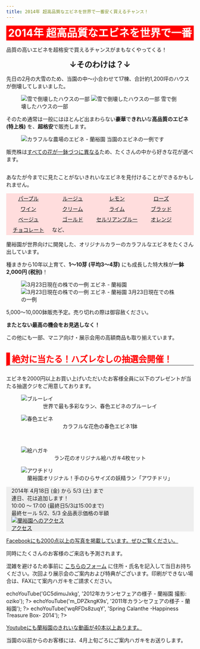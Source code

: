 ```yaml
---
title: 2014年 超高品質なエビネを世界で一番安く買えるチャンス！
---
```

<style>
h1, h2 {
  margin: 0.5em 0;
  text-align: center;
}
h1 {
  background-color: red; 
  color: white;
  display: block;
  height: 40px;
  line-height: 40px;
  width: 100%;
}
h3 {
  border-left: solid 10px;
  border-bottom: groove 3px; 
  color: red;
  font-size: 6mm;
  font-weight: bold;
}
}
b {
  color: red;
  font-size: x-large;
}
.color-box {
  background: #ffdddd;
  line-height: 2em;
}
.color-box span {
  background: transparent !important;
  color: inherit !important;
  display: inline-block;
  height: 2em;
  line-height: 2em;
  text-align: center;
  text-decoration: underline;
  width: 8.5em;
}
figcaption {
  text-align: center;
}
</style>

2014年 超高品質なエビネを世界で一番安く買えるチャンス！
==
品質の高いエビネを超格安で買えるチャンスがまもなくやってくる！

↓そのわけは？↓
--
先日の2月の大雪のため、当園の中～小合わせて17棟、合計約1,200坪のハウスが倒壊してしまいました。

<figure>
  <img src="/assets/images/calanthe_fair_2014_1.jpg" alt="雪で倒壊したハウスの一部" style="max-width: 400px;" />
  <img src="/assets/images/calanthe_fair_2014_3.jpg" alt="雪で倒壊したハウスの一部" style="max-width: 400px;" />
  <figurecaption>雪で倒壊したハウスの一部</figurecaption>
</figure>

そのため通常は一般にはほとんど出まわらない<b>豪華</b>で<b>きれい</b>な<b>高品質のエビネ (特上株)</b> を、<b>超格安</b>で販売します。

<figure>
  <img src="/assets/images/calanthe_fair_2014_2.jpg" alt="カラフルな農場のエビネ - 蘭裕園" style="" />
  <figurecaption>当園のエビネの一例です</figurecaption>
</figure>

販売株は<u>すべての花が一鉢づつに異なる</u>ため、たくさんの中から好きな花が選べます。

<img src="" alt=""/>

あなたが今までに見たことがないきれいなエビネを見付けることができるかもしれません。

<div class="color-box">
  <span style="background: rgb(65,0,186); color: white;">パープル</span
><span style="background: rgb(189,0,94); color: white;">ルージュ</span
><span style="background: rgb(173,189,0); color: white;">レモン</span
><span style="background: rgb(192,146,181); color: white;">ローズ</span
><span style="background: rgb(189,0,186); color: white;">ワイン</span
><span style="background: rgb(186,189,0); color: white;">クリーム</span
><span style="background: rgb(0,189,64); color: white;">ライム</span
><span style="background: rgb(189,0,12); color: white;">ブラッド</span
><span style="background: rgb(192,161,146); color: white;">ベージュ</span
><span style="background: rgb(189,88,0); color: white;">ゴールド</span
><span style="background: rgb(162,146,192); color: white;">セルリアンブルー</span
><span style="background: rgb(189,126,0); color: white;">オレンジ</span
><span style="background: rgb(189,50,0); color: white;">チョコレート</span>
など、
</div>

蘭裕園が世界向けに開発した、オリジナルカラーのカラフルなエビネをたくさん出しています。

種まきから10年以上育て、<b>1～10芽 (平均3～4芽)</b> にも成長した特大株が<b>一鉢2,000円 (税別)</b>！

<figure>
  <img src="/assets/images/calanthe_fair_2014_4.jpg" alt="3月23日現在の株での一例 エビネ - 蘭裕園" style="max-width: 400px;" />
  <img src="/assets/images/calanthe_fair_2014_5.jpg" alt="3月23日現在の株での一例 エビネ - 蘭裕園" style="max-width: 400px;" />
  <figurecaption>3月23日現在での株の一例</figurecaption>
</figure>

5,000～10,000鉢販売予定。売り切れの際は御容赦ください。

<b>またとない最高の機会をお見逃しなく！</b>

この他にも一部、マニア向け・展示会用の高額商品も取り揃えています。

### &nbsp;絶対に当たる！ハズレなしの抽選会開催！
エビネを2000円以上お買い上げいただいたお客様全員に以下のプレゼントが当たる抽選クジをご用意しております。<br>
<figure>
  <img src="/assets/images/bluray_present_2014_2.png" alt="ブルーレイ")>
  <figcaption>世界で最も多彩なラン、春色エビネのブルーレイ</figcaption>
</figure>
<figure>
  <img src="/assets/images/haruiro_ebine.png" alt="春色エビネ")>
  <figcaption>カラフルな花色の春色エビネ1鉢</figcaption>
</figure><br>
<figure>
  <img src="/assets/images/ehagaki_2014.png" alt="絵ハガキ")>
  <figcaption>ラン花のオリジナル絵ハガキ4枚セット</figcaption>
</figure>
<figure>
  <img src="/assets/images/awachidori.png" alt="アワチドリ")>
  <figcaption>蘭裕園オリジナル！手のひらサイズの妖精ラン「アワチドリ」</figcaption>
</figure>

<div style="margin: 1em 0; padding: 0 1em; background: #eee;">
2014年 4月18日 (金) から 5/3 (土) まで<br />
連日、花は追加します！<br />
10:00 ～ 17:00 (最終日5/3は15:00まで)<br />
最終セール 5/2、5/3 全品表示価格の半額<br />
<a href="/about_us/direction"><img src="/assets/images/map1_ja.jpg" alt="蘭裕園へのアクセス" /><br />アクセス</a>
</div>

<a class="facebook" href="http://fb.me/ranyuenjapan"><span>Facebookにも2000点以上の写真を掲載しています。ぜひご覧ください。</span></a>

同時にたくさんのお客様のご来店も予測されます。

混雑を避けるため事前に [こちらのフォーム](/assets/calanthe_fair_2014_request.pdf) に住所・氏名を記入して当日お持ちください。次回より展示会のご案内および特典がございます。印刷ができない場合は、FAXにて案内ハガキをご請求ください。

<?php $h->echoYouTube('GC5dimuJxkg', '2012年カランセフェアの様子 - 蘭裕園 撮影: oziko'); ?>

<?php $h->echoYouTube('m_DPZkngK9s', '2011年カランセフェアの様子 - 蘭裕園'); ?>

<?php $h->echoYouTube('wqRFDs8zuqY', 'Spring Calanthe -Happiness Treasure Box- 2014'); ?><br />

<a class="youtube" href="https://www.youtube.com/playlist?list=PLt3tRMFWeZB-ce852wXcEHamgRZe_PiWD"><span>Youtubeにも蘭裕園のきれいな動画が40本以上あります。</span></a>

当園の以前からのお客様には、4月上旬ごろにご案内ハガキをお送りします。

